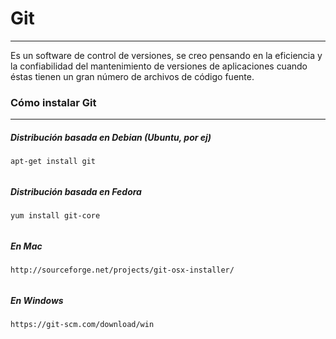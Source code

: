 # Git

---

Es un software de control de versiones, se creo pensando en la eficiencia y la confiabilidad del mantenimiento de versiones de aplicaciones cuando éstas tienen un gran número de archivos de código fuente.

### Cómo instalar Git

---

##### Distribución basada en Debian \(Ubuntu, por ej\)

```
apt-get install git
```

###### 

##### Distribución basada en Fedora

```
yum install git-core
```

###### 

##### En Mac

```
http://sourceforge.net/projects/git-osx-installer/
```

###### 

##### En Windows

```
https://git-scm.com/download/win
```